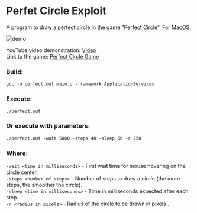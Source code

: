 # Perfet Circle Exploit

A program to draw a perfect circle in the game "Perfect Circle".
For MacOS.

![demo](https://github.com/michael-bill/PerfectCircle/blob/main/demo.gif)

YouTube video demonstration: [Video](https://youtu.be/yiQiI4sCMZU?si=Xd2v83n2IgLJrpIG)<br/>
Link to the game: [Perfect Circle Game](https://neal.fun/perfect-circle/)

### Build:
```
gcc -o perfect.out main.c -framework ApplicationServices
```

### Execute:
```
./perfect.out
```
### Or execute with parameters:
```
./perfect.out -wait 5000 -steps 40 -sleep 60 -r 250
```
### Where:
``-wait <time in milliseconds>`` - First wait time for mouse hovering on the circle center.<br/>
``-steps <number of steps>`` - Number of steps to draw a circle (the more steps, the smoother the circle).<br/>
``-sleep <time in milliseconds>`` - Time in milliseconds expected after each step.<br/>
``-r <radius in pixels>`` - Radius of the circle to be drawn in pixels .<br/>